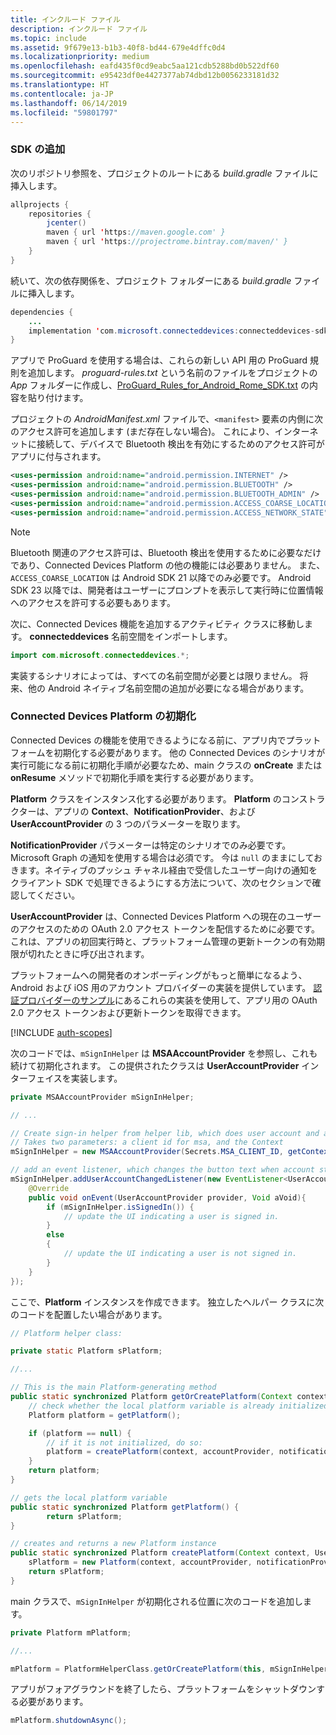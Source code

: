 ```yaml
---
title: インクルード ファイル
description: インクルード ファイル
ms.topic: include
ms.assetid: 9f679e13-b1b3-40f8-bd44-679e4dffc0d4
ms.localizationpriority: medium
ms.openlocfilehash: eafd435f0cd9eabc5aa121cdb5288bd0b522df60
ms.sourcegitcommit: e95423df0e4427377ab74dbd12b0056233181d32
ms.translationtype: HT
ms.contentlocale: ja-JP
ms.lasthandoff: 06/14/2019
ms.locfileid: "59801797"
---
```

### <a name="add-the-sdk"></a>SDK の追加

次のリポジトリ参照を、プロジェクトのルートにある *build.gradle* ファイルに挿入します。

```java
allprojects {
    repositories {
        jcenter()
        maven { url 'https://maven.google.com' }
        maven { url 'https://projectrome.bintray.com/maven/' }
    }
}
```
続いて、次の依存関係を、プロジェクト フォルダーにある _build.gradle_ ファイルに挿入します。

```java
dependencies { 
    ...
    implementation 'com.microsoft.connecteddevices:connecteddevices-sdk:0.11.0'
}
```

アプリで ProGuard を使用する場合は、これらの新しい API 用の ProGuard 規則を追加します。 *proguard-rules.txt* という名前のファイルをプロジェクトの *App* フォルダーに作成し、[ProGuard_Rules_for_Android_Rome_SDK.txt](https://github.com/Microsoft/project-rome/blob/master/Android/ProGuard_Rules_for_Android_Rome_SDK.txt) の内容を貼り付けます。

プロジェクトの *AndroidManifest.xml* ファイルで、`<manifest>` 要素の内側に次のアクセス許可を追加します (まだ存在しない場合)。 これにより、インターネットに接続して、デバイスで Bluetooth 検出を有効にするためのアクセス許可がアプリに付与されます。

```xml
<uses-permission android:name="android.permission.INTERNET" />
<uses-permission android:name="android.permission.BLUETOOTH" />
<uses-permission android:name="android.permission.BLUETOOTH_ADMIN" />
<uses-permission android:name="android.permission.ACCESS_COARSE_LOCATION" />
<uses-permission android:name="android.permission.ACCESS_NETWORK_STATE" />
```

> [!NOTE]
> Bluetooth 関連のアクセス許可は、Bluetooth 検出を使用するために必要なだけであり、Connected Devices Platform の他の機能には必要ありません。 また、`ACCESS_COARSE_LOCATION` は Android SDK 21 以降でのみ必要です。 Android SDK 23 以降では、開発者はユーザーにプロンプトを表示して実行時に位置情報へのアクセスを許可する必要もあります。

次に、Connected Devices 機能を追加するアクティビティ クラスに移動します。 **connecteddevices** 名前空間をインポートします。

```java
import com.microsoft.connecteddevices.*;
```

実装するシナリオによっては、すべての名前空間が必要とは限りません。 将来、他の Android ネイティブ名前空間の追加が必要になる場合があります。

### <a name="initialize-the-connected-devices-platform"></a>Connected Devices Platform の初期化

Connected Devices の機能を使用できるようになる前に、アプリ内でプラットフォームを初期化する必要があります。 他の Connected Devices のシナリオが実行可能になる前に初期化手順が必要なため、main クラスの **onCreate** または **onResume** メソッドで初期化手順を実行する必要があります。 

**Platform** クラスをインスタンス化する必要があります。 **Platform** のコンストラクターは、アプリの **Context**、**NotificationProvider**、および **UserAccountProvider** の 3 つのパラメーターを取ります。

**NotificationProvider** パラメーターは特定のシナリオでのみ必要です。 Microsoft Graph の通知を使用する場合は必須です。 今は `null` のままにしておきます。ネイティブのプッシュ チャネル経由で受信したユーザー向けの通知をクライアント SDK で処理できるようにする方法について、次のセクションで確認してください。

**UserAccountProvider** は、Connected Devices Platform への現在のユーザーのアクセスのための OAuth 2.0 アクセス トークンを配信するために必要です。 これは、アプリの初回実行時と、プラットフォーム管理の更新トークンの有効期限が切れたときに呼び出されます。 

プラットフォームへの開発者のオンボーディングがもっと簡単になるよう、Android および iOS 用のアカウント プロバイダーの実装を提供しています。 [認証プロバイダーのサンプル](https://github.com/Microsoft/project-rome/tree/master/Android/samples/account-provider-sample)にあるこれらの実装を使用して、アプリ用の OAuth 2.0 アクセス トークンおよび更新トークンを取得できます。

[!INCLUDE [auth-scopes](../auth-scopes.md)]

次のコードでは、`mSignInHelper` は **MSAAccountProvider** を参照し、これも続けて初期化されます。 この提供されたクラスは **UserAccountProvider** インターフェイスを実装します。

```java
private MSAAccountProvider mSignInHelper;

// ...

// Create sign-in helper from helper lib, which does user account and access token management for us
// Takes two parameters: a client id for msa, and the Context
mSignInHelper = new MSAAccountProvider(Secrets.MSA_CLIENT_ID, getContext());

// add an event listener, which changes the button text when account state changes
mSignInHelper.addUserAccountChangedListener(new EventListener<UserAccountProvider, Void>() {
    @Override
    public void onEvent(UserAccountProvider provider, Void aVoid){
        if (mSignInHelper.isSignedIn()) {
            // update the UI indicating a user is signed in.
        }
        else
        {
            // update the UI indicating a user is not signed in.
        }
    }
});
```

ここで、**Platform** インスタンスを作成できます。 独立したヘルパー クラスに次のコードを配置したい場合があります。 

```java
// Platform helper class:

private static Platform sPlatform;

//...

// This is the main Platform-generating method
public static synchronized Platform getOrCreatePlatform(Context context, UserAccountProvider accountProvider, NotificationProvider notificationProvider) {
    // check whether the local platform variable is already initialized.
    Platform platform = getPlatform();

    if (platform == null) {
        // if it is not initialized, do so:
        platform = createPlatform(context, accountProvider, notificationProvider);
    }
    return platform;
}

// gets the local platform variable
public static synchronized Platform getPlatform() {
        return sPlatform;
}

// creates and returns a new Platform instance
public static synchronized Platform createPlatform(Context context, UserAccountProvider accountProvider, NotificationProvider notificationProvider) {
    sPlatform = new Platform(context, accountProvider, notificationProvider);
    return sPlatform;
}
```
main クラスで、`mSignInHelper` が初期化される位置に次のコードを追加します。

```java
private Platform mPlatform;

//...

mPlatform = PlatformHelperClass.getOrCreatePlatform(this, mSignInHelper, null);
```

アプリがフォアグラウンドを終了したら、プラットフォームをシャットダウンする必要があります。

```Java
mPlatform.shutdownAsync();
```
